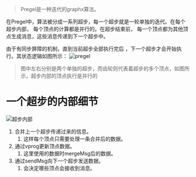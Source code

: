 > Pregel是一种迭代的graphx算法。

在Pregel中，算法被分成一系列超步，每一个超步就是一轮单独的迭代。在每个超步内部， 每个顶点的计算都是并行的。在超步结束前， 每一个顶点都为其他顶点生成消息，这些消息传递到下一个超步中。

由于有同步屏障的机制，直到当前超步全部执行完后 ，下一个超步才会开始执行。其状态逻辑如图所示：
![pregel](Pasted%20image%2020230412115553.png)
> 图中左右分别是两个单独的超步，而齿轮则代表着超步的多个顶点，如图所示，超步内部的顶点执行是并行的

# 一个超步的内部细节
![超步内部](Pasted%20image%2020230412115833.png)
1. 合并上一个超步传递过来的信息。
	1. 这样每个顶点只需要处理一条合并后的数据。
2. 通过vprog更新顶点数据。
	1. 这里使用的数据时mergeMsg后的数据。
3. 通过sendMsg向下一个超步发送数据。
	1. 会决定哪些顶点会接收到消息。

